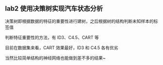 ## lab2 使用决策树实现汽车状态分析

决策树即根据数据的特征的重要性进行建树，之后根据树的结构判断未知样本的标签值

判断特征重要性的方法，有 ID3、C4.5、CART 等

目前在数据集来看，CART 效果最好，ID3 和 C4.5 各有优劣

当然比较简单结构的神经网络也能做到差不多的结果~